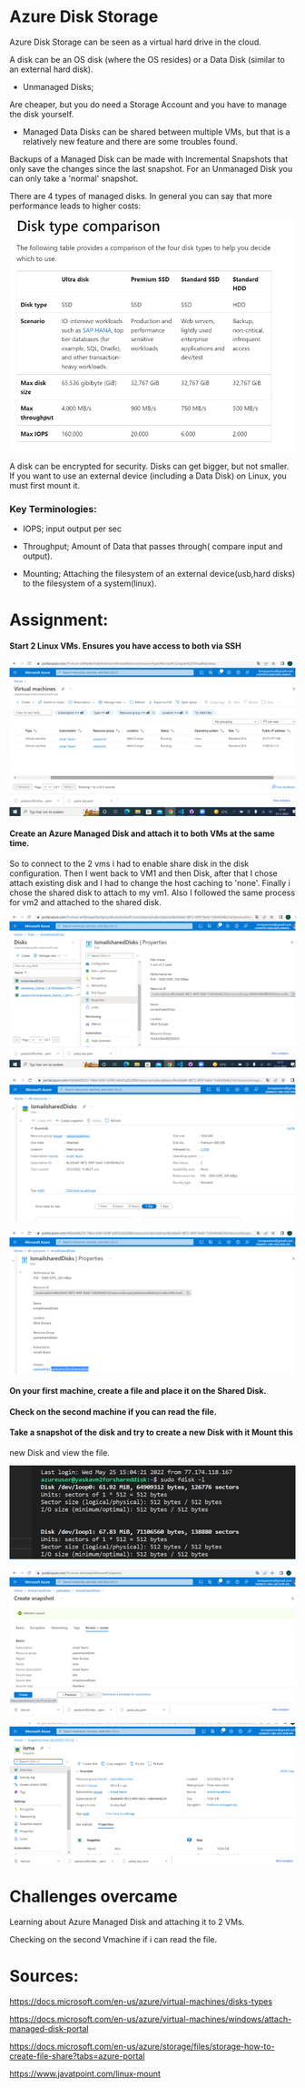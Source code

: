 # Azure Disk Storage

Azure Disk Storage can be seen as a virtual hard drive in the cloud. 

A disk can be an OS disk (where the OS resides) or a Data Disk (similar to an external hard disk). 

 
- Unmanaged Disks;

Are cheaper, but you do need a Storage Account and you have to manage the disk yourself. 

- Managed Data Disks can be shared between multiple VMs, but that is a relatively new feature and there are some troubles found.

Backups of a Managed Disk can be made with Incremental Snapshots that only save the changes since the last snapshot. For an Unmanaged Disk you can only take a 'normal' snapshot.

There are 4 types of managed disks. In general you can say that more performance leads to higher costs:

![disktypes](../00_includes/Assgn7-Disktypes01.png)



A disk can be encrypted for security. Disks can get bigger, but not smaller.
If you want to use an external device (including a Data Disk) on Linux, you must first mount it.


### Key Terminologies:

- IOPS;
input output per sec

- Throughput;
Amount of Data that passes through( compare input and output).

- Mounting;
Attaching the filesystem of an external device(usb,hard disks) to the filesystem of a system(linux).

# Assignment:
#### Start 2 Linux VMs. Ensures you have access to both via SSH

![2vms](../00_includes/AZ072vm.png)
#### Create an Azure Managed Disk and attach it to both VMs at the same time.

So to connect to the 2 vms i had to enable share disk in the disk configuration. Then I went back to VM1 and then Disk, after that I chose attach existing disk and I had to change the host caching to 'none'. Finally i chose the shared disk to attach to my vm1. Also I followed the same process for vm2 and attached to the shared disk.

![shareddisk2vm](../00_includes/AZ07shareddisk.png)

![shareddisks2vm](../00_includes/AZ07sharedDisk2vm02.png)

![2vmshareddisk](../00_includes/AZ072vmsharedDisk03.png)

#### On your first machine, create a file and place it on the Shared Disk.

#### Check on the second machine if you can read the file.

#### Take a snapshot of the disk and try to create a new Disk with it Mount this
new Disk and view the file.

![shareddisks2vmview](../00_includes/AZ07sharedDiskvisible2vm.png)

![mountsnap](../00_includes/AZ07snapshop.png)

![snapmountdisk](../00_includes/AZ07snapshotmountDisk.png)


# Challenges overcame
Learning about Azure Managed Disk and attaching it to 2 VMs. 

Checking on the second Vmachine if i can read the file.


# Sources: 

https://docs.microsoft.com/en-us/azure/virtual-machines/disks-types

https://docs.microsoft.com/en-us/azure/virtual-machines/windows/attach-managed-disk-portal

https://docs.microsoft.com/en-us/azure/storage/files/storage-how-to-create-file-share?tabs=azure-portal

https://www.javatpoint.com/linux-mount
